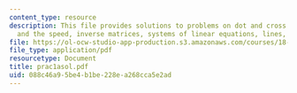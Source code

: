 ```yaml
---
content_type: resource
description: This file provides solutions to problems on dot and cross product, velocity
  and the speed, inverse matrices, systems of linear equations, lines, and planes.
file: https://ol-ocw-studio-app-production.s3.amazonaws.com/courses/18-02-multivariable-calculus-spring-2006/088c46a95be4b1be228ea268cca5e2ad_prac1asol.pdf
file_type: application/pdf
resourcetype: Document
title: prac1asol.pdf
uid: 088c46a9-5be4-b1be-228e-a268cca5e2ad
---
```

